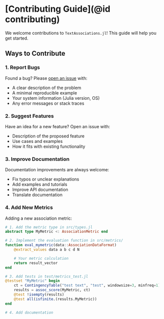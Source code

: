 # [Contributing Guide](@id contributing)

We welcome contributions to `TextAssociations.jl`! This guide will help you get started.

## Ways to Contribute

### 1. Report Bugs

Found a bug? Please [open an issue](https://github.com/yourusername/TextAssociations.jl/issues) with:

- A clear description of the problem
- A minimal reproducible example
- Your system information (Julia version, OS)
- Any error messages or stack traces

### 2. Suggest Features

Have an idea for a new feature? Open an issue with:

- Description of the proposed feature
- Use cases and examples
- How it fits with existing functionality

### 3. Improve Documentation

Documentation improvements are always welcome:

- Fix typos or unclear explanations
- Add examples and tutorials
- Improve API documentation
- Translate documentation

### 4. Add New Metrics

Adding a new association metric:

```julia
# 1. Add the metric type in src/types.jl
abstract type MyMetric <: AssociationMetric end

# 2. Implement the evaluation function in src/metrics/
function eval_mymetric(data::AssociationDataFormat)
    @extract_values data a b c d N

    # Your metric calculation
    return result_vector
end

# 3. Add tests in test/metrics_test.jl
@testset "MyMetric" begin
    ct = ContingencyTable("test text", "test", windowsize=3, minfreq=1)
    results = assoc_score(MyMetric, ct)
    @test !isempty(results)
    @test all(isfinite.(results.MyMetric))
end

# 4. Add documentation
```
